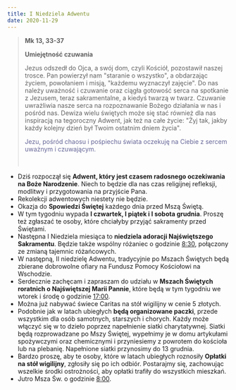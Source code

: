 ```yaml
---
title: I Niedziela Adwentu
date: 2020-11-29
---
```


> **Mk 13, 33-37**
>
> **Umiejętność czuwania**
>
> Jezus odszedł do Ojca, a swój dom, czyli Kościół, pozostawił naszej trosce. Pan powierzył nam "staranie o wszystko", a obdarzając życiem, powołaniem i misją, "każdemu wyznaczył zajęcie". Do nas należy uważność i czuwanie oraz ciągła gotowość serca na spotkanie z Jezusem, teraz sakramentalne, a kiedyś twarzą w twarz. Czuwanie uwrażliwia nasze serca na rozpoznawanie Bożego działania w nas i pośród nas. Dewiza wielu świętych może się stać również dla nas inspiracją na tegoroczny Adwent, jak też na całe życie: "Żyj tak, jakby każdy kolejny dzień był Twoim ostatnim dniem życia".
>
> <span style="color: #666699;">Jezu, pośród chaosu i pośpiechu świata oczekuję na Ciebie z sercem uważnym i czuwającym. </span>
>
> &nbsp;

- Dziś rozpoczął się **Adwent, który jest czasem radosnego oczekiwania na Boże Narodzenie**. Niech to będzie dla nas czas religijnej refleksji, modlitwy i przygotowania na przyjście Pana.
- Rekolekcji adwentowych niestety nie będzie.
- Okazja do **Spowiedzi Świętej** każdego dnia przed Mszą Świętą.
- W tym tygodniu wypada **I czwartek, I piątek i I sobota grudnia**. Proszę też zgłaszać te osoby, które chciałyby przyjąć sakramenty przed Świętami.
- Następna I Niedziela miesiąca to **niedziela adoracji Najświętszego Sakramentu**. Będzie także wspólny różaniec o godzinie <u>8:30</u>, połączony ze zmianą tajemnic różańcowych.
- W następną, II niedzielę Adwentu, tradycyjnie po Mszach Świętych będą zbierane dobrowolne ofiary na Fundusz Pomocy Kościołowi na Wschodzie.
- Serdecznie zachęcam i zapraszam do udziału w **Mszach Świętych roratnich o Najświętszej Marii Pannie**, które będą w tym tygodniu we wtorek i środę o godzinie <u>17:00</u>.
- Można już nabywać świece Caritas na stół wigilijny w cenie 5 złotych.
- Podobnie jak w latach ubiegłych **będą organizowane paczki**, przede wszystkim dla osób samotnych, starszych i chorych. Każdy może włączyć się w to dzieło poprzez napełnienie siatki charytatywnej. Siatki będą rozprowadzane po Mszy Świętej, wypełnimy je w domu artykułami spożywczymi oraz chemicznymi i przyniesiemy z powrotem do kościoła lub na plebanię. Napełnione siatki przynosimy do 13 grudnia.
- Bardzo proszę, aby te osoby, które w latach ubiegłych roznosiły **Opłatki na stół wigilijny**, zgłosiły się po ich odbiór. Postarajmy się, zachowując wszelkie środki ostrożności, aby opłatki trafiły do wszystkich mieszkań.
- Jutro Msza Św. o godzinie <u>8:00</u>.
